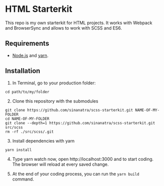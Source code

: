 # HTML Starterkit

This repo is my own starterkit for HTML projects. It works with Webpack and BrowserSync and allows to work with SCSS and ES6.

## Requirements

+ [Node.js](https://nodejs.org/en/) and [yarn](https://classic.yarnpkg.com/en/docs/install/#mac-stable).

## Installation

1. In Terminal, go to your production folder:
```
cd path/to/my/folder
```

2. Clone this repository with the submodules
```
git clone https://github.com/sinanatra/scss-starterkit.git NAME-OF-MY-FOLDER
cd NAME-OF-MY-FOLDER
git clone --depth=1 https://github.com/sinanatra/scss-starterkit.git src/scss
rm -rf ./src/scss/.git
```

3. Install dependencies with yarn
```
yarn install
```

4. Type yarn watch now, open http://localhost:3000 and to start coding. The browser will reload at every saved change.

5. At the end of your coding process, you can run the `yarn build` command.
